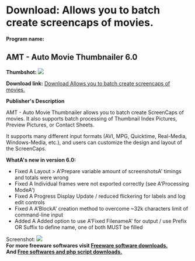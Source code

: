 # Download: Allows you to batch create screencaps of movies.

**Program name:**

## AMT - Auto Movie Thumbnailer 6.0

  
**Thumbshot:** ![](http://www.freewarefiles.com/screenshot/amt21_md.jpg)   
  
**Download link:** [Download Allows you to batch create screencaps of movies.](http://freesoftwares.boysofts.com/AMT-Auto-Movie-Thumbnailer_program_85403.html)  
  


**Publisher's Description**  
  


AMT - Auto Movie Thumbnailer allows you to batch create ScreenCaps of movies. It also supports batch processing of Thumbnail Index Pictures, Preview Pictures, or Contact Sheets. 

It supports many different input formats (AVI, MPG, Quicktime, Real-Media, Windows-Media, etc.), and users can customize the design and layout of the ScreenCaps.

**WhatA's new in version 6.0:**

  * Fixed A Layout > A'Prepare variable amount of screenshotsA' timings and totals were wrong 
  * Fixed A Individual frames were not exported correctly (see A'Processing ModeA') 
  * Fixed A Progress Display Update / reduced flickering for labels and log edit controls 
  * Fixed A A'BlockA' creation method to overcome ~32k characters limit of command-line input 
  * Added A Added option to use A'Fixed FilenameA' for output / use Prefix OR Suffix to define name, one of both MUST be filled 

  
  
Screenshot: ![](http://www.freewarefiles.com/screenshot/amt21.jpg)   
**For more freeware softwares visit [Freeware software downloads.](http://freesoftwares.boysofts.com/)**   
**And [Free softwares and php script downloads.](http://www.boysofts.com/)**
